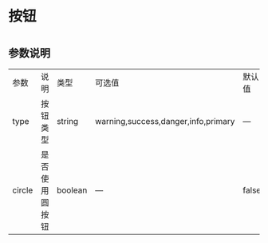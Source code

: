 # 按钮 

<ClientOnly>
  <button-demo></button-demo>
</ClientOnly>

#
<h2>参数说明</h2> 
<table width="100%">
    <tr>
        <td width="50">
                参数
        </td>
        <td width="249">
                说明
        </td>
        <td width="120">
                类型
        </td>
        <td width="120">
                可选值
        </td>
        <td width="100">
                默认值
        </td>
    </tr>
    <tr>
        <td width="50">
                type
        </td>
        <td width="249">
                按钮类型
        </td>
        <td width="120">
                string
        </td>
        <td width="120">
                warning,success,danger,info,primary
        </td>
        <td width="100">
               —
        </td>
    </tr>
    <tr>
        <td width="50">
                circle
        </td>
        <td width="249">
                是否使用圆按钮
        </td>
        <td width="120">
                boolean
        </td>
        <td width="120">
                —
        </td>
        <td width="100">
                false
        </td>
    </tr>
    <!-- <tr>
        <td width="50">
                interval
        </td>
        <td width="249">
                轮播的延时时间（单位:ms）
        </td>
        <td width="120">
                number
        </td>
        <td width="120">
                ≥500
        </td>
        <td width="100">
                3000
        </td>
    </tr> -->
</table>

